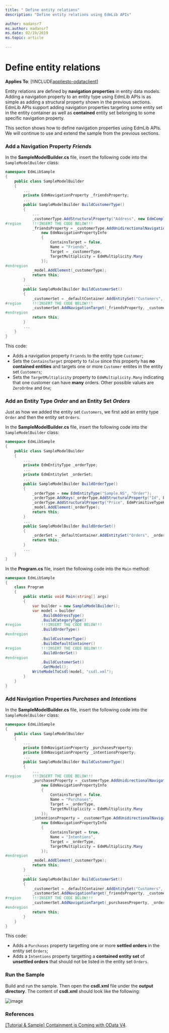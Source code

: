 ```yaml
---
title: " Define entity relations"
description: "Define entity relations using EdmLib APIs"

author: madansr7
ms.author: madansr7
ms.date: 02/19/2019
ms.topic: article
 
---
```

# Define entity relations
**Applies To**: [!INCLUDE[appliesto-odataclient](../../includes/appliesto-odatalib-v6.md)]

Entity relations are defined by **navigation properties** in entity data models. Adding a navigation property to an entity type using EdmLib APIs is as simple as adding a structural property shown in the previous sections. EdmLib APIs support adding navigation properties targeting some entity set in the entity container as well as **contained** entity set belonging to some specific navigation property.

This section shows how to define navigation properties using EdmLib APIs. We will continue to use and extend the sample from the previous sections.

### Add a Navigation Property *Friends*
In the **SampleModelBuilder.cs** file, insert the following code into the `SampleModelBuilder` class:

``` csharp
namespace EdmLibSample
{
    public class SampleModelBuilder
    {
        ...
        private EdmNavigationProperty _friendsProperty;
        ...
        public SampleModelBuilder BuildCustomerType()
        {
            ...
            _customerType.AddStructuralProperty("Address", new EdmComplexTypeReference(_addressType, isNullable: false));
#region     !!!INSERT THE CODE BELOW!!!
            _friendsProperty = _customerType.AddUnidirectionalNavigation(
                new EdmNavigationPropertyInfo
                {
                    ContainsTarget = false,
                    Name = "Friends",
                    Target = _customerType,
                    TargetMultiplicity = EdmMultiplicity.Many
                });
#endregion
            _model.AddElement(_customerType);
            return this;
        }
        ...
        public SampleModelBuilder BuildCustomerSet()
        {
            _customerSet = _defaultContainer.AddEntitySet("Customers", _customerType);
#region     !!!INSERT THE CODE BELOW!!!
            _customerSet.AddNavigationTarget(_friendsProperty, _customerSet);
#endregion
            return this;
        }
        ...
    }
}
```

This code:

- Adds a navigation property `Friends` to the entity type `Customer`;
- Sets the `ContainsTarget` property to `false` since this property has **no contained entities** and targets one or more `Customer` entites in the entity set `Customers`;
- Sets the `TargetMultiplicity` property to `EdmMultiplicity.Many` indicating that one customer can have **many** orders. Other possible values are `ZeroOrOne` and `One`;


### Add an Entity Type *Order* and an Entity Set *Orders*
Just as how we added the entity set `Customers`, we first add an entity type `Order` and then the entity set `Orders`.

In the **SampleModelBuilder.cs** file, insert the following code into the `SampleModelBuilder` class:

``` csharp
namespace EdmLibSample
{
    public class SampleModelBuilder
    {
        ...
        private EdmEntityType _orderType;
        ...
        private EdmEntitySet _orderSet;
        ...
        public SampleModelBuilder BuildOrderType()
        {
            _orderType = new EdmEntityType("Sample.NS", "Order");
            _orderType.AddKeys(_orderType.AddStructuralProperty("Id", EdmPrimitiveTypeKind.Int32));
            _orderType.AddStructuralProperty("Price", EdmPrimitiveTypeKind.Decimal);
            _model.AddElement(_orderType);
            return this;
        }
        ...
        public SampleModelBuilder BuildOrderSet()
        {
            _orderSet = _defaultContainer.AddEntitySet("Orders", _orderType);
            return this;
        }
        ...
    }
}
```

In the **Program.cs** file, insert the following code into the `Main` method:

``` csharp
namespace EdmLibSample
{
    class Program
    {
        public static void Main(string[] args)
        {
            var builder = new SampleModelBuilder();
            var model = builder
                .BuildAddressType()
                .BuildCategoryType()
#region         !!!INSERT THE CODE BELOW!!!
                .BuildOrderType()
#endregion
                .BuildCustomerType()
                .BuildDefaultContainer()
#region         !!!INSERT THE CODE BELOW!!!
                .BuildOrderSet()
#endregion
                .BuildCustomerSet()
                .GetModel();
            WriteModelToCsdl(model, "csdl.xml");
        }
    }
}
```

### Add Navigation Properties *Purchases* and *Intentions*
In the **SampleModelBuilder.cs** file, insert the following code into the `SampleModelBuilder` class:

``` csharp
namespace EdmLibSample
{
    public class SampleModelBuilder
    {
        ...
        private EdmNavigationProperty _purchasesProperty;
        private EdmNavigationProperty _intentionsProperty;
        ...
        public SampleModelBuilder BuildCustomerType()
        {
            ...
#region     !!!INSERT THE CODE BELOW!!!
            _purchasesProperty = _customerType.AddUnidirectionalNavigation(
                new EdmNavigationPropertyInfo
                {
                    ContainsTarget = false,
                    Name = "Purchases",
                    Target = _orderType,
                    TargetMultiplicity = EdmMultiplicity.Many
                });
            _intentionsProperty = _customerType.AddUnidirectionalNavigation(
                new EdmNavigationPropertyInfo
                {
                    ContainsTarget = true,
                    Name = "Intentions",
                    Target = _orderType,
                    TargetMultiplicity = EdmMultiplicity.Many
                });
#endregion
            _model.AddElement(_customerType);
            return this;
        }
        ...
        public SampleModelBuilder BuildCustomerSet()
        {
            _customerSet = _defaultContainer.AddEntitySet("Customers", _customerType);
            _customerSet.AddNavigationTarget(_friendsProperty, _customerSet);
#region     !!!INSERT THE CODE BELOW!!!
            _customerSet.AddNavigationTarget(_purchasesProperty, _orderSet);
#endregion
            return this;
        }
    }
}
```

This code:

- Adds a `Purchases` property targetting one or more **settled orders** in the entity set `Orders`;
- Adds a `Intentions` property targetting a **contained entity set** of **unsettled orders** that should not be listed in the entity set `Orders`.

### Run the Sample
Build and run the sample. Then open the **csdl.xml** file under the **output directory**. The content of **csdl.xml** should look like the following:

![image](/odata/assets/2015-04-18-csdl.png)

### References
[[Tutorial & Sample] Containment is Coming with OData V4](https://blogs.msdn.com/b/odatateam/archive/2014/03/13/containment-is-coming-with-odata-v4.aspx).